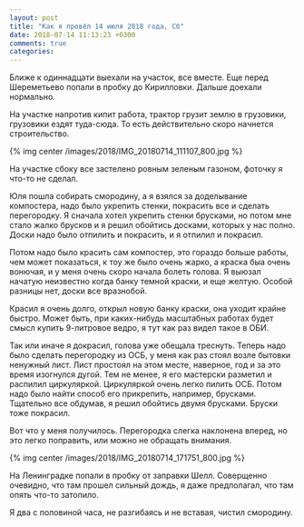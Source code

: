 ```yaml
---
layout: post
title: "Как я провёл 14 июля 2018 года, Сб"
date: 2018-07-14 11:13:23 +0300
comments: true
categories: 
---
```

Ближе к одиннадцати выехали на участок, все вместе. Еще перед Шереметьево попали в пробку до Кирилловки. Дальше доехали нормально.

На участке напротив кипит работа, трактор грузит землю в грузовики, грузовики ездят туда-сюда. То есть действительно скоро начнется строительство.

{% img center /images/2018/IMG_20180714_111107_800.jpg %}

На участке сбоку все застелено ровным зеленым газоном, фоточку я что-то не сделал.

Юля пошла собирать смородину, а я взялся за доделывание компостера, надо было укрепить стенки, покрасить все и сделать перегородку. Я сначала хотел укрепить стенки брусками, но потом мне стало жалко брусков и я решил обойтись досками, которых у нас полно. Доски надо было отпилить и покрасить, и я отпилил и покрасил.

Потом надо было красить сам компостер, это гораздо больше работы, чем может показаться, к тоу же было очень жарко, а краска быа очень вонючая, и у меня очень скоро начала болеть голова. Я выюзал начатую неизвестно когда банку темной краски, и еще желтую. Особой разницы нет, доски все вразнобой. 

Красил я очень долго, открыл новую банку краски, она уходит крайне быстро. Может быть, при каких-нибудь масштабных работах будет смысл купить 9-литровое ведро, я тут как раз видел такое в ОБИ. 

Так или иначе я докрасил, голова уже обещала треснуть. Теперь надо было сделать перегородку из ОСБ, у меня как раз стоял возле бытовки ненужный лист. Лист простоял на этом месте, наверное, год и за это время изогнулся дугой. Тем не менее, я его мастерски разметил и распилил циркуляркой. Циркуляркой очень легко пилить ОСБ. Потом надо было найти способ его прикрепить, например, брусками. Тщательно все обдумав, я решил обойтись двумя брусками. Бруски тоже покрасил. 

Вот что у меня получилось. Перегородка слегка наклонена вперед, но это легко поправить, или можно не обращать внимания.

{% img center /images/2018/IMG_20180714_171751_800.jpg %}



На Ленинградке попали в пробку от заправки Шелл. Соверщенно очевидно, что там прошел сильный дождь, я даже предполагал, что там опять что-то затопило.

Я два с половиной часа, не разгибаясь и не вставая, чистил смородину.